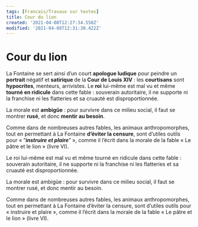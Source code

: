 ```yaml
---
tags: [Francais/Travaux sur textes]
title: Cour du lion
created: '2021-04-08T12:27:34.558Z'
modified: '2021-04-08T12:31:30.422Z'
---
```


# Cour du lion

<p>La Fontaine se sert ainsi d’un court <strong>apologue ludique</strong> pour peindre un <b>portrait </b>négatif et<b> satirique </b>de la<b> Cour de Louis XIV</b>&nbsp;: les <strong>courtisans</strong> sont <strong>hypocrites</strong>, menteurs, arrivistes. Le <strong>roi</strong> lui-même est mal vu et même <b>tourné en ridicule</b> dans cette fable&nbsp;: souverain autoritaire, il ne supporte ni la franchise ni les flatteries et sa cruauté est disproportionnée.</p>


<p>La morale est <b>ambigüe</b>&nbsp;: pour survivre dans ce milieu social, il faut se montrer <b>rusé</b>, et donc <b>mentir au besoin</b>.</p>

<p>Comme dans de nombreuses autres fables, les animaux anthropomorphes, tout en permettant à La Fontaine <b>d’éviter la censure</b>, sont d’utiles outils pour «&nbsp;<q><b><i>instruire et plaire</i></b></q>&nbsp;», comme il l’écrit dans la morale de la fable «&nbsp;Le pâtre et le lion&nbsp;» (livre VI).</p>

Le roi lui-même est mal vu et même tourné en ridicule dans cette fable : souverain autoritaire, il ne supporte ni la franchise ni les flatteries et sa cruauté est disproportionnée.

La morale est ambigüe : pour survivre dans ce milieu social, il faut se montrer rusé, et donc mentir au besoin.

Comme dans de nombreuses autres fables, les animaux anthropomorphes, tout en permettant à La Fontaine d’éviter la censure, sont d’utiles outils pour « instruire et plaire », comme il l’écrit dans la morale de la fable « Le pâtre et le lion » (livre VI).
